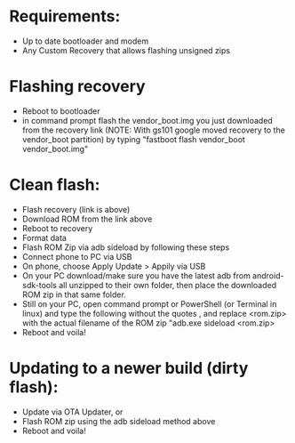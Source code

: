 # Requirements:
- Up to date bootloader and modem
- Any Custom Recovery that allows flashing unsigned zips

# Flashing recovery
- Reboot to bootloader
- in command prompt flash the vendor_boot.img you just downloaded from the recovery link (NOTE: With gs101 google moved recovery to the vendor_boot partition) by typing "fastboot flash vendor_boot vendor_boot.img"
 
# Clean flash:
- Flash recovery (link is above)
- Download ROM from the link above
- Reboot to recovery
- Format data
- Flash ROM Zip via adb sideload by following these steps
 - Connect phone to PC via USB
 - On phone, choose Apply Update > Appily via USB
 - On your PC download/make sure you have the latest adb from android-sdk-tools all unzipped to their own folder, then place the downloaded ROM zip in that same folder.
 - Still on your PC, open command prompt or PowerShell (or Terminal in linux) and type the following without the quotes , and replace <rom.zip> with the actual filename of the ROM zip "adb.exe sideload <rom.zip>
- Reboot and voila!

# Updating to a newer build (dirty flash):
- Update via OTA Updater, or
- Flash ROM zip using the adb sideload method above
- Reboot and voila!

